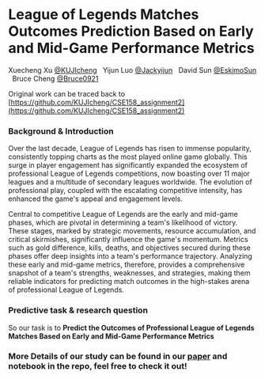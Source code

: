 # League of Legends Matches Outcomes Prediction Based on Early and Mid-Game Performance Metrics

Xuecheng Xu [@KUJIcheng](https://github.com/KUJIcheng) &nbsp;&nbsp;Yijun Luo [@Jackyijun](https://github.com/Jackyijun) &nbsp;&nbsp;David Sun [@EskimoSun](https://github.com/EskimoSun) &nbsp;&nbsp;Bruce Cheng [@Bruce0921](https://github.com/Bruce0921)  

Original work can be traced back to [https://github.com/KUJIcheng/CSE158_assignment2](https://github.com/KUJIcheng/CSE158_assignment2)  
  
### Background & Introduction
Over the last decade, League of Legends has risen to immense popularity, consistently topping charts as the most played online game globally. This surge in player engagement has significantly expanded the ecosystem of professional League of Legends competitions, now boasting over 11 major leagues and a multitude of secondary leagues worldwide. The evolution of professional play, coupled with the escalating competitive intensity, has enhanced the game's appeal and engagement levels.  
  
Central to competitive League of Legends are the early and mid-game phases, which are pivotal in determining a team's likelihood of victory. These stages, marked by strategic movements, resource accumulation, and critical skirmishes, significantly influence the game's momentum. Metrics such as gold difference, kills, deaths, and objectives secured during these phases offer deep insights into a team's performance trajectory. Analyzing these early and mid-game metrics, therefore, provides a comprehensive snapshot of a team's strengths, weaknesses, and strategies, making them reliable indicators for predicting match outcomes in the high-stakes arena of professional League of Legends.

### Predictive task & research question
So our task is to **Predict the Outcomes of Professional League of Legends Matches Based on Early and Mid-Game Performance Metrics**
  
### More Details of our study can be found in our [paper](https://github.com/KUJIcheng/LOL_mdterm_prediction/blob/main/Paper%20-%20League%20of%20Legends%20Data%20Prediction.pdf) and notebook in the repo, feel free to check it out!
